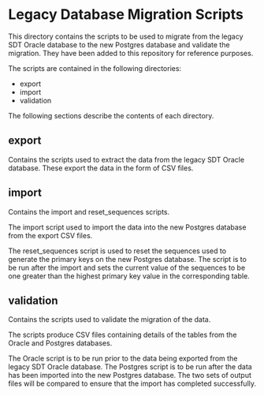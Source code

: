 # Legacy Database Migration Scripts

This directory contains the scripts to be used to migrate from the legacy SDT Oracle database to the new Postgres database and validate the migration.  They have been added to this repository for reference purposes.

The scripts are contained in the following directories:

* export
* import
* validation

The following sections describe the contents of each directory.

## export

Contains the scripts used to extract the data from the legacy SDT Oracle database.  These export the data in the form of CSV files.

## import

Contains the import and reset_sequences scripts.

The import script used to import the data into the new Postgres database from the export CSV files.

The reset_sequences script is used to reset the sequences used to generate the primary keys on the new Postgres database.  The script is to be run after the import and sets the current value of the sequences to be one greater than the highest primary key value in the corresponding table.

## validation

Contains the scripts used to validate the migration of the data.

The scripts produce CSV files containing details of the tables from the Oracle and Postgres databases.

The Oracle script is to be run prior to the data being exported from the legacy SDT Oracle database.  The Postgres script is to be run after the data has been imported into the new Postgres database.  The two sets of output files will be compared to ensure that the import has completed successfully.
